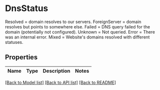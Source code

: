 # DnsStatus

Resolved = domain resolves to our servers. ForeignServer = domain resolves but points to somewhere else. Failed = DNS query failed for the domain (potentially not configured). Unknown = Not queried. Error = There was an internal error. Mixed = Website's domains resolved with different statuses.

## Properties

Name | Type | Description | Notes
------------ | ------------- | ------------- | -------------

[[Back to Model list]](../README.md#documentation-for-models) [[Back to API list]](../README.md#documentation-for-api-endpoints) [[Back to README]](../README.md)


